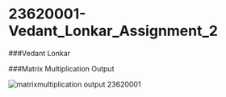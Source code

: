 # 23620001-Vedant_Lonkar_Assignment_2

###Vedant Lonkar 

###Matrix Multiplication Output 

![matrixmultiplication output 23620001](https://github.com/user-attachments/assets/920a49f2-dfaf-455e-a87b-eb9a4461077c)
